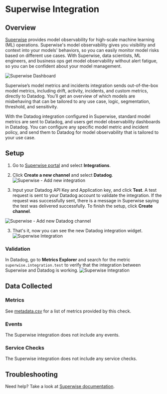 # Superwise Integration

## Overview
[Superwise][1] provides model observability for high-scale machine learning (ML) operations.
Superwise's model observability gives you visibility and context into your models' behaviors, so you can easily monitor model risks based on different use cases. With Superwise, data scientists, ML engineers, and business ops get model observability without alert fatigue, so you can be confident about your model management.  
    

![Superwise Dashboard][2]

Superwise’s model metrics and incidents integration sends out-of-the-box model metrics, including drift, activity, incidents, and custom metrics, directly to Datadog. You’ll get an overview of which models are misbehaving that can be tailored to any use case, logic, segmentation, threshold, and sensitivity.

With the Datadog integration configured in Superwise, standard model metrics are sent to Datadog, and users get model observability dashboards in Datadog. You can configure any specific model metric and incident policy, and send them to Datadog for model observability that is tailored to your use case.

## Setup


1. Go to [Superwise portal][3] and select **Integrations**.

2. Click **Create a new channel** and select **Datadog**.
![Superwise - Add new integration][4]

3. Input your Datadog API Key and Application key, and click **Test**. A test request is sent to your Datadog account to validate the integration. If the request was successfully sent, there is a message in Superwise saying the test was delivered successfully. To finish the setup, click **Create channel**.

![Superwise - Add new Datadog channel][5]

3. That's it, now you can see the new Datadog integration widget.
![Superwise Integration][6]

### Validation
In Datadog, go to **Metrics Explorer** and search for the metric `superwise.integration.test` to verify that the integration between Superwise and Datadog is working. 
![Superwise Integration]( https://raw.githubusercontent.com/DataDog/integrations-extras/master/superwise/images/4.png)   

## Data Collected

### Metrics

See [metadata.csv][8] for a list of metrics provided by this check.

### Events

The Superwise integration does not include any events.

### Service Checks

The Superwise integration does not include any service checks.

## Troubleshooting

Need help? Take a look at [Superwise documentation][9].


[1]: https://www.superwise.ai/
[2]: https://raw.githubusercontent.com/DataDog/integrations-extras/master/superwise/images/5.png
[3]: https://portal.superwise.ai/
[4]: https://raw.githubusercontent.com/DataDog/integrations-extras/master/superwise/images/2.png
[5]: https://raw.githubusercontent.com/DataDog/integrations-extras/master/superwise/images/6.png
[6]: https://raw.githubusercontent.com/DataDog/integrations-extras/master/superwise/images/3.png
[7]: https://raw.githubusercontent.com/DataDog/integrations-extras/master/superwise/images/4.png
[8]: https://github.com/DataDog/integrations-core/blob/master/check/metadata.csv
[9]: https://docs.superwise.ai
